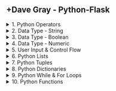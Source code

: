 ## +Dave Gray - Python-Flask

<details>
<summary>1. Python Operators </summary>

# Python Operators

```py
# Assignment Operators
name = "Dave"
print(name)  # Dave

# Arithmetic Operators
a = 2 + 2
b = 4 - 2
c = 24 / 5
d = 24 // 5
e = round(24 / 5)
f = 24 % 5
g = 2 ** 5

print("a", a, "b", b, "c", c, "d", d, "e", e, "f", f, "g", g)
# a 4 b 2 c 4.8 d 4 e 5 f 4 g 32

meaning = 42
meaning += 1
print(meaning)  # 43
meaning -= 1
print(meaning)  # 42
meaning *= 10
print(meaning)  # 420
meaning /= 10
print(meaning)  # 42.0
meaning = round(meaning)
print(meaning)  # 42

# Comparison Operators
print(2 == 2)  # True
print(2 != 2)   # False
print(3 != 2)  # True
print(10 > 2)  # True
print(10 < 2)  # False
print(10 >= 10)  # True

if meaning > 10:
    print('Right on!')  # Right on!
else:
    print('Not today')

# Ternary Operator
print('Great!') if meaning > 10 else print('Not today')
# Great!

```

<img width="1136" alt="image" src="https://github.com/omeatai/src-python-flask-django/assets/32337103/5a0fd9b7-aa1b-43a6-9f6b-93698862cb56">

# #END</details>

<details>
<summary>2. Data Type - String </summary>

# Data Type - String

[https://github.com/omeatai/src-python-flask-django/commit/786257d573dc94eea4ad0f451ed2a64fea47244c](https://github.com/omeatai/src-python-flask-django/commit/786257d573dc94eea4ad0f451ed2a64fea47244c)

```py
# String data type

# literal assignment
first = "Dave"
last = "Johnson"

print(first, type(first))  # Dave <class 'str'>
print(type(first) == str)  # True
print(isinstance(first, str))  # True

# constructor function
pizza = str("Pepperoni")
print(pizza, isinstance(pizza, str))  # Pepperoni True

# Concatenation
fullname = first + " " + last
fullname += "!"
print(fullname)  # Dave Johnson!

# Casting a number to a string
decade = str(1980)
print(decade, type(decade))  # 1980 <class 'str'>
statement = "I like rock music from the " + decade + "s."
print(statement)  # I like rock music from the 1980s.

# Multiple lines
multiline = '''
Hey, how are you?

I was just checking in.   All good?
                    - Dave
'''
print(multiline)
# Hey, how are you?
#
# I was just checking in.   All good?
#                    - Dave

# Escaping special characters
sentence = 'I\'m back at work!\tHey!\n\nWhere\'s this \\located?'
print(sentence)
# I'm back at work!	Hey!
#
# Where's this \located?

# String Methods
first = "Dave"
print(first)  # Dave
print(first.lower())  # dave
print(first.upper())  # DAVE

multiline = "hey, how are you?"
print(multiline)  # hey, how are you?
print(multiline.title())  # Hey, How Are You?
print(multiline.replace("hey", "Welcome"))  # Welcome, how are you?
print(len(multiline))  # 17
multiline += "                                        "
multiline = "                  " + multiline
print(len(multiline))  # 75
print(len(multiline.strip()))  # 17
print(len(multiline.lstrip()))  # 57
print(len(multiline.rstrip()))  # 35

# Build a menu
title = "menu".upper()
print(title.center(20, "="))
print("Coffee".ljust(16, ".") + "$1".rjust(4))
print("Muffin".ljust(16, ".") + "$2".rjust(4))
print("Cheesecake".ljust(16, ".") + "$4".rjust(4))
print("Tea".ljust(16, ".") + "$1".rjust(4))

# ========MENU========
# Coffee..........  $1
# Muffin..........  $2
# Cheesecake......  $4
# Tea.............  $1

# string index values
first = "Dave"
print(first[1])  # a
print(first[-1])  # e
print(first[1:-1])  # av
print(first[1:])  # ave

# Some methods return boolean data
print(first.startswith("D"))  # True
print(first.endswith("Z"))  # False

```

<img width="1255" alt="image" src="https://github.com/omeatai/src-python-flask-django/assets/32337103/3338cc92-727b-42ef-8921-afd7e43f0e67">

# #END</details>

<details>
<summary>3. Data Type - Boolean </summary>

# Data Type - Boolean

[https://github.com/omeatai/src-python-flask-django/commit/a379210ee24c5a461d223e4e642654c0fa30b462](https://github.com/omeatai/src-python-flask-django/commit/a379210ee24c5a461d223e4e642654c0fa30b462)

```py
# Boolean data type
x = bool(False)
my_value = True

print(type(x))  # <class 'bool'>
print(isinstance(my_value, bool))  # True
```

<img width="1255" alt="image" src="https://github.com/omeatai/src-python-flask-django/assets/32337103/397f15c1-ae2c-4dd4-90b9-979c69046bb6">

# #END</details>

<details>
<summary>4. Data Type - Numeric </summary>

# Data Type - Numeric

[https://github.com/omeatai/src-python-flask-django/commit/1586574ec08840c3a77cb2b0d93d8667af4f9ed0](https://github.com/omeatai/src-python-flask-django/commit/1586574ec08840c3a77cb2b0d93d8667af4f9ed0)

```py
# Numeric data types
import math

# integer type
price = 100
best_price = int(80.001)
print(type(price))  # <class 'int'>
print(isinstance(best_price, int))  # True

# float type
gpa = 3.28
y = float(1)
print(type(gpa))  # <class 'float'>
print(isinstance(y, float))  # True

# complex type
comp_value = 5+3j
print(type(comp_value))  # <class 'complex'>
print(comp_value.real)  # 5.0
print(comp_value.imag)  # 3.0

# Built-in functions for numbers
gpa = 3.28
print(abs(gpa * -1))  # 3.28
print(round(gpa))  # 3
print(round(gpa, 1))  # 3.3
print(math.pi)  # 3.141592653589793
print(math.sqrt(64))  # 8.0
print(math.ceil(gpa))  # 4
print(math.floor(gpa))  # 3

# Casting a string to a number
zipcode = "10001"
zip_value = int(zipcode)
print(type(zip_value))  # <class 'int'>
```

<img width="1255" alt="image" src="https://github.com/omeatai/src-python-flask-django/assets/32337103/28ca3892-458f-498f-b3c7-6cae9a153cd1">

# #END</details>

<details>
<summary>5. User Input & Control Flow </summary>

# User Input & Control Flow

[https://github.com/omeatai/src-python-flask-django/commit/7493f2cdb60aad3ef4098079075f9d7e973dd24a](https://github.com/omeatai/src-python-flask-django/commit/7493f2cdb60aad3ef4098079075f9d7e973dd24a)

```py
import sys
import random
from enum import Enum


class RPS(Enum):
    ROCK = 1
    PAPER = 2
    SCISSORS = 3


player_choice = input(
    "Enter...\n1 for Rock,\n2 for Paper, or \n3 for Scissors:\n\n")  # "2"

player = int(player_choice)  # 2

if player < 1 or player > 3:
    sys.exit("You must enter 1, 2, or 3.")

computer_choice = random.choice("123")
computer = int(computer_choice)

print("")
print(f"You chose {str(RPS(player)).replace("RPS.", "")}.")
# You chose PAPER.
print(f"Python chose {str(RPS(computer)).replace("RPS.", "")}.")
# Python chose ROCK.
print("")

result = (player, computer)

if result == (1, 3) or result == (2, 1) or result == (3, 2):
    print("🥳😜 Congrats! You win!  ") # 🥳😜 Congrats! You win!
elif player == computer:
    print("😎 It's a tie!")
else:
    print("😡 Python wins!")

# References:
# print(RPS(2))           # RPS.PAPER
# print(RPS.ROCK)         # RPS.ROCK
# print(RPS['ROCK'])      # RPS.ROCK
# print(RPS.ROCK.value)   # 1
# sys.exit()

# value = input("Please enter a your name: ")
# print(value)
```

<img width="1255" alt="image" src="https://github.com/omeatai/src-python-flask-django/assets/32337103/81dcb299-16bc-4464-b192-0349a4bcbe7b">

# #END</details>

<details>
<summary>6. Python Lists </summary>

# Python Lists

[https://github.com/omeatai/src-python-flask-django/commit/7f68127e2a893544bf4bc3ea5913edc1d8f36a36](https://github.com/omeatai/src-python-flask-django/commit/7f68127e2a893544bf4bc3ea5913edc1d8f36a36)

```py
# Python Lists

users = ['Dave', 'John', 'Sara']
data = ['Dave', 42, True]
empty_list = []

print("Dave" in users)  # True
print("Dave" in data)  # True
print("Dave" in empty_list)  # False
print("")

print(users[0])  # Dave
print(users[-2])  # John
print("")

# FInd index of value
print(users.index('Sara'))  # 2
print("")

# Slice from List
print(users[0:2])  # ['Dave', 'John']
print(users[1:])  # ['John', 'Sara']
print(users[-3:-1])  # ['Dave', 'John']
print(users[:])  # ['Dave', 'John', 'Sara']
print("")

# Find length of List
print(len(data))  # 3
print("")

# Append/Extend to List
users.append('Elsa')
print(users)  # ['Dave', 'John', 'Sara', 'Elsa']

users += ['Jason']
print(users)  # ['Dave', 'John', 'Sara', 'Elsa', 'Jason']

users.extend(['Robert', 'Jimmy'])
print(users)  # ['Dave', 'John', 'Sara', 'Elsa', 'Jason', 'Robert', 'Jimmy']

data = ['Alex', 'Peter']
users.extend(data)
print(users)
# ['Dave', 'John', 'Sara', 'Elsa', 'Jason', 'Robert', 'Jimmy', 'Alex', 'Peter']
print("")

# Insert to List
users = ['Fred', 'John']

users.insert(0, 'Bob')
print(users)  # ['Bob', 'Fred', 'John']

users[2:2] = ['Eddie', 'Alex', 'Bob', 'Stewart']
print(users)  # ['Bob', 'Fred', 'Eddie', 'Alex', 'Bob', 'Stewart', 'John']

users[2:4] = ['Robert', 'JPJ']
print(users)  # ['Bob', 'Fred', 'Robert', 'JPJ', 'Bob', 'Stewart', 'John']
print("")

# Remove from List
users.remove('Bob')
print(users)  # ['Fred', 'Robert', 'JPJ', 'Bob', 'Stewart', 'John']

popped = users.pop()
print(users)  # ['Fred', 'Robert', 'JPJ', 'Bob', 'Stewart']
print(popped)  # John

popped = users.pop(2)
print(users)  # ['Fred', 'Robert', 'Bob', 'Stewart']
print(popped)  # JPJ

del users[0]
print(users)  # ['Robert', 'Bob', 'Stewart']

# del data
data.clear()
print(data)  # []
print("")

# Sort List
users = ['Bob', 'Fred', 'John']
print(users)  # ['Bob', 'Fred', 'John']

users[1:2] = ['eddie']
print(users)  # ['Bob', 'eddie', 'John']

users.sort()
print(users)  # ['Bob', 'John', 'eddie']

users.sort(key=str.lower)
print(users)  # ['Bob', 'eddie', 'John']
print("")

nums = [4, 42, 78, 1, 5]
print(nums)  # [4, 42, 78, 1, 5]
nums.reverse()
print(nums)  # [5, 1, 78, 42, 4]

print(sorted(nums, reverse=True))  # [78, 42, 5, 4, 1]
print(nums)  # [5, 1, 78, 42, 4]

# nums.sort(reverse=True)
# print(nums)

# Copy List
nums = [4, 42, 78, 1, 5]
nums_copy1 = nums.copy()
print(nums_copy1)  # [4, 42, 78, 1, 5]

nums_copy2 = list(nums)
print(nums_copy2)  # [4, 42, 78, 1, 5]

nums_copy3 = nums[:]
print(nums_copy3)  # [4, 42, 78, 1, 5]

nums.sort()
print(nums)  # [1, 4, 5, 42, 78]
print(type(nums))  # <class 'list'>

my_list = list([1, "Neil", True])
print(my_list)  # [1, 'Neil', True]
```

<img width="1255" alt="image" src="https://github.com/omeatai/src-python-flask-django/assets/32337103/78898673-cb21-4d34-96cf-290e38492d83">

# #END</details>

<details>
<summary>7. Python Tuples </summary>

# Python Tuples

[https://github.com/omeatai/src-python-flask-django/commit/f08b7725b409e7bb090a944e79f27d9397fb4a39](https://github.com/omeatai/src-python-flask-django/commit/f08b7725b409e7bb090a944e79f27d9397fb4a39)

```py
# Tuples

my_tuple = tuple(('Dave', 42, True))
print(my_tuple)  # ('Dave', 42, True)

another_tuple = (1, 4, 2, 8, 2, 2)
print(another_tuple)  # (1, 4, 2, 8, 2, 2)

print(type(my_tuple))  # <class 'tuple'>
print(type(another_tuple))  # <class 'tuple'>
print("")

new_list = list(my_tuple)
print(new_list)  # ['Dave', 42, True]
new_list.append('Neil')
print(new_list)  # ['Dave', 42, True, 'Neil']
new_tuple = tuple(new_list)
print(new_tuple)  # ('Dave', 42, True, 'Neil')
print("")

# unpacking Tuples
another_tuple = (1, 4, 2, 8, 2, 2)
print(another_tuple)  # (1, 4, 2, 8, 2, 2)
(one, *two, hey) = another_tuple
print(one)  # 1
print(two)  # [4, 2, 8, 2]
print(hey)  # 2
print(another_tuple.count(2))  # 3
```

<img width="1255" alt="image" src="https://github.com/omeatai/src-python-flask-django/assets/32337103/3ded761d-8492-4465-8125-03199a64a77f">

# #END</details>

<details>
<summary>8. Python Dictionaries </summary>

# Python Dictionaries

[https://github.com/omeatai/src-python-flask-django/commit/dd597e8ea24bb80f983e060984a3871638c2c4df](https://github.com/omeatai/src-python-flask-django/commit/dd597e8ea24bb80f983e060984a3871638c2c4df)

```py
# Dictionaries
band = {
    "vocals": "Plant",
    "guitar": "Page"
}
band2 = dict(vocals="Plant", guitar="Page")

print(band)  # {'vocals': 'Plant', 'guitar': 'Page'}
print(band2)  # {'vocals': 'Plant', 'guitar': 'Page'}
print(type(band))  # <class 'dict'>
print(len(band))  # 2
print("")

# Access items
print(band["vocals"])  # Plant
print(band.get("guitar"))  # Page
print("")

# list all keys
print(band.keys())  # dict_keys(['vocals', 'guitar'])
# list all values
print(band.values())  # dict_values(['Plant', 'Page'])
# list of key/value pairs as tuples
print(band.items())  # dict_items([('vocals', 'Plant'), ('guitar', 'Page')])
print("")

# verify a key exists
print("guitar" in band)  # True
print("triangle" in band)  # False
print("")

# Change and Add values
band["vocals"] = "Coverdale"
band.update({"bass": "JPJ"})
print(band)  # {'vocals': 'Coverdale', 'guitar': 'Page', 'bass': 'JPJ'}
print("")

# Remove items
print(band.pop("bass"))  # JPJ
print(band)  # {'vocals': 'Coverdale', 'guitar': 'Page'}
band["drums"] = "Borg"
print(band)  # {'vocals': 'Coverdale', 'guitar': 'Page', 'drums': 'Borg'}
print(band.popitem())  # ('drums', 'Borg')
print(band)  # {'vocals': 'Coverdale', 'guitar': 'Page'}
print("")

# Delete and clear
band["drums"] = "Bonham"
print(band)  # {'vocals': 'Coverdale', 'guitar': 'Page', 'drums': 'Bonham'}
del band["drums"]
print(band)  # {'vocals': 'Coverdale', 'guitar': 'Page'}
band2 = dict(vocals="Plant", guitar="Page")
print(band2)  # {'vocals': 'Plant', 'guitar': 'Page'}
band2.clear()
print(band2)  # {}
del band2
print("")

# Copy dictionaries
band2 = band.copy()
band2["drums"] = "Dave"
print(band)  # {'vocals': 'Coverdale', 'guitar': 'Page'}
print(band2)  # {'vocals': 'Coverdale', 'guitar': 'Page', 'drums': 'Dave'}
band3 = dict(band)
print(band3)  # {'vocals': 'Coverdale', 'guitar': 'Page'}
print("")

# Nested dictionaries

member1 = {
    "name": "Plant",
    "instrument": "vocals"
}
member2 = {
    "name": "Page",
    "instrument": "guitar"
}
band = {
    "member1": member1,
    "member2": member2
}

print(band)
# {'member1': {'name': 'Plant', 'instrument': 'vocals'}, 'member2': {'name': 'Page', 'instrument': 'guitar'}}
print(band["member1"]["name"])  # Plant
print("")

# Sets
nums = {1, 2, 3, 4}
nums2 = set((1, 2, 3, 4))

print(nums)  # {1, 2, 3, 4}
print(nums2)  # {1, 2, 3, 4}
print(type(nums))  # <class 'set'>
print(len(nums))  # 4
print("")

# No duplicate allowed
nums = {1, 2, 2, 3}
print(nums)  # {1, 2, 3}
print("")

# True is a dupe of 1, False is a dupe of zero
nums = {1, True, 2, False, 3, 4, 0}
print(nums)  # {False, 1, 2, 3, 4}
print("")

# check if a value is in a set
# but you cannot refer to an element in the set with an index position or a key
print(2 in nums)  # True
print("")

# Add a new element to a set
nums.add(8)
print(nums)  # {False, 1, 2, 3, 4, 8}

# Add elements from one set to another
# you can use update with lists, tuples, and dictionaries, too.
more_nums = {5, 6, 7}
nums.update(more_nums)
print(nums)  # {False, 1, 2, 3, 4, 5, 6, 7, 8}

# Merge two sets to create a new set
one = {1, 2, 3}
two = {5, 6, 7}
my_new_set = one.union(two)
print(my_new_set)  # {1, 2, 3, 5, 6, 7}

# Keep only the duplicates
one = {1, 2, 3}
two = {2, 3, 4}
one.intersection_update(two)
print(one)  # {2, 3}

# Keep everything except the duplicates
one = {1, 2, 3}
two = {2, 3, 4}
one.symmetric_difference_update(two)
print(one)  # {1, 4}

```

<img width="1440" alt="image" src="https://github.com/omeatai/src-python-flask-django/assets/32337103/26921db4-bfe0-487b-a372-2538c494eb90">

# #END</details>

<details>
<summary>9. Python While & For Loops </summary>

# Python While & For Loops

[https://github.com/omeatai/src-python-flask-django/commit/c81b164f520097cb24a7e179f4e92c506f84ec1e](https://github.com/omeatai/src-python-flask-django/commit/c81b164f520097cb24a7e179f4e92c506f84ec1e)

```py
# while loop
value = 1
arr = []
while value <= 10:
    arr.append(value)
    value += 1
print(arr)  # [1, 2, 3, 4, 5, 6, 7, 8, 9, 10]

# while loop with break
value = 1
arr = []
while value <= 10:
    if value == 5:
        break
    arr.append(value)
    value += 1
print(arr)  # [1, 2, 3, 4]

# while loop with continue
value = 0
arr = []
while value <= 10:
    value += 1
    if value == 5:
        continue
    arr.append(value)
else:
    print("Value is now " + str(value))  # Value is now 11
print(arr)  # [1, 2, 3, 4, 6, 7, 8, 9, 10, 11]
print("")

# for loop on List
names = ["Dave", "Sara", "John"]
for x in names:
    print(x)
# Dave
# Sara
# John

# for loop on String
y = ""
for x in "Mississippi":
    y += x
print(y)  # Mississippi

# for loop on List with break
names = ["Dave", "Sara", "John"]
for x in names:
    if x == "Sara":
        break
    print(x)  # Dave

# for loop on List with continue
names = ["Dave", "Sara", "John"]
for x in names:
    if x == "Sara":
        continue
    print(x)
print("")
# Dave
# John

# for loop in range
y = ""
for x in range(4):
    y += str(x)
print(y)  # 0123

# for loop in range with start/stop
y = ""
for x in range(2, 4):
    y += str(x)
print(y)
print("")  # 23

# for loop in range with start/stop/step
y = []
for x in range(5, 101, 5):
    y.append(x)
else:
    print("Glad that\'s over!")
print(y)
# Glad that's over!
# [5, 10, 15, 20, 25, 30, 35, 40, 45, 50, 55, 60, 65, 70, 75, 80, 85, 90, 95, 100]
print("")

# nested for loop
names = ["Dave", "Sara", "John"]
actions = ["codes", "eats", "sleeps"]

for name in names:
    for action in actions:
        print(name + " " + action + ".")
# Dave codes.
# Dave eats.
# Dave sleeps.
# Sara codes.
# Sara eats.
# Sara sleeps.
# John codes.
# John eats.
# John sleeps.

# for action in actions:
#     for name in names:
#         print(name + " " + action + ".")

```

<img width="1440" alt="image" src="https://github.com/omeatai/src-python-flask-django/assets/32337103/00f1a9e4-0010-4bfd-bcef-5cc6825ccb9c">

# #END</details>

<details>
<summary>10. Python Functions </summary>

# Python Functions

```py

```

```py

```

```py

```

```py

```

# #END</details>

